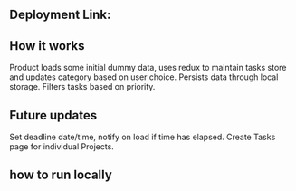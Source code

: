 ## Deployment Link:

## How it works
Product loads some initial dummy data, uses redux to maintain tasks store and updates category based on user choice.
Persists data through local storage.
Filters tasks based on priority.

## Future updates
Set deadline date/time, notify on load if time has elapsed.
Create Tasks page for individual Projects.
## how to run locally
